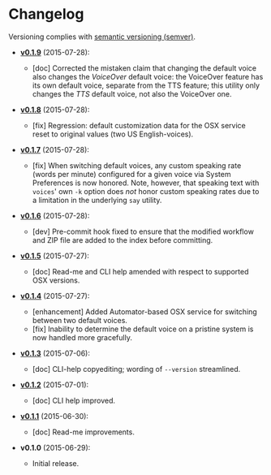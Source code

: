 # Changelog

Versioning complies with [semantic versioning (semver)](http://semver.org/).

<!-- NOTE: An entry template for a new version is automatically added each time `make version` is called. Fill in changes afterwards. -->

* **[v0.1.9](https://github.com/mklement0/voices/compare/v0.1.8...v0.1.9)** (2015-07-28):
  * [doc] Corrected the mistaken claim that changing the default voice also changes the _VoiceOver_ default voice: the VoiceOver feature has its own default voice, separate from the TTS feature; this utility only changes the _TTS_ default voice, not also the VoiceOver one.

* **[v0.1.8](https://github.com/mklement0/voices/compare/v0.1.7...v0.1.8)** (2015-07-28):
  * [fix] Regression: default customization data for the OSX service reset to original values (two US English-voices).

* **[v0.1.7](https://github.com/mklement0/voices/compare/v0.1.6...v0.1.7)** (2015-07-28):
  * [fix] When switching default voices, any custom speaking rate (words per minute) configured for a given voice via System Preferences is now honored. Note, however, that speaking text with `voices`' own `-k` option does _not_ honor custom speaking rates due to a limitation in the underlying `say` utility.

* **[v0.1.6](https://github.com/mklement0/voices/compare/v0.1.5...v0.1.6)** (2015-07-28):
  * [dev] Pre-commit hook fixed to ensure that the modified workflow and ZIP file are added to the index before committing.

* **[v0.1.5](https://github.com/mklement0/voices/compare/v0.1.4...v0.1.5)** (2015-07-27):
  * [doc] Read-me and CLI help amended with respect to supported OSX versions.

* **[v0.1.4](https://github.com/mklement0/voices/compare/v0.1.3...v0.1.4)** (2015-07-27):
  * [enhancement] Added Automator-based OSX service for switching between two default voices.
  * [fix] Inability to determine the default voice on a pristine system is now handled more gracefully.

* **[v0.1.3](https://github.com/mklement0/voices/compare/v0.1.2...v0.1.3)** (2015-07-06):
  * [doc] CLI-help copyediting; wording of `--version` streamlined.

* **[v0.1.2](https://github.com/mklement0/voices/compare/v0.1.1...v0.1.2)** (2015-07-01):
  * [doc] CLI help improved.

* **[v0.1.1](https://github.com/mklement0/voices/compare/v0.1.0...v0.1.1)** (2015-06-30):
  * [doc] Read-me improvements.

* **v0.1.0** (2015-06-29):
  * Initial release.
